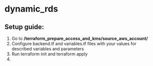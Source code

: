 # dynamic_rds

## Setup guide:
1. Go to **/terraform_prepare_access_and_kms/source_aws_account/**
2. Configure backend.tf and variables.tf files with your values for described variables and parameters
3. Run terraform init and terraform apply
4. 